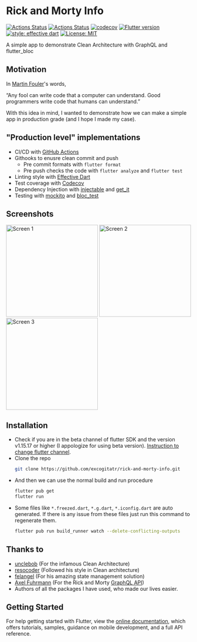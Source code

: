 # Rick and Morty Info

[![Actions Status](https://github.com/excogitatr/rick-and-morty-info/workflows/deploy/badge.svg?branch=v1.1.0)](https://github.com/excogitatr/rick-and-morty-info/actions?query=workflow%3Adeploy)
[![Actions Status](https://github.com/excogitatr/rick-and-morty-info/workflows/build/badge.svg)](https://github.com/excogitatr/rick-and-morty-info/actions?query=workflow%3Abuild)
[![codecov](https://codecov.io/gh/excogitatr/rick-and-morty-info/branch/master/graph/badge.svg)](https://codecov.io/gh/excogitatr/rick-and-morty-info)
[![Flutter version](https://img.shields.io/badge/flutter-v1.17.0-blue?logo=flutter)](https://flutter.dev/docs/development/tools/sdk/releases)
[![style: effective dart](https://img.shields.io/badge/style-effective_dart-40c4ff.svg)](https://github.com/tenhobi/effective_dart)
[![License: MIT](https://img.shields.io/badge/license-MIT-purple.svg)](https://opensource.org/licenses/MIT)

A simple app to demonstrate Clean Architecture with GraphQL and flutter_bloc

## Motivation

In [Martin Fouler](https://martinfowler.com/)'s words,

“Any fool can write code that a computer can understand. Good programmers write code that humans can understand.”

With this idea in mind, I wanted to demonstrate how we can make a simple app in production grade (and I hope I made my case).

## "Production level" implementations

- CI/CD with [GitHub Actions](https://github.com/features/actions)
- Githooks to enusre clean commit and push
  - Pre commit formats with `flutter format`
  - Pre push checks the code with `flutter analyze` and `flutter test`
- Linting style with [Effective Dart](https://dart.dev/guides/language/effective-dart)
- Test coverage with [Codecov](https://codecov.io/)
- Dependency Injection with [injectable](https://pub.dev/packages/injectable) and [get_it](https://pub.dev/packages/get_it)
- Testing with [mockito](https://pub.dev/packages/mockito) and [bloc_test](https://pub.dev/packages/bloc_test)

## Screenshots

<p>
<img src="https://raw.githubusercontent.com/excogitatr/rick-and-morty-info/develop/assets/screen_1.png" alt="Screen 1" width="250">
<img src="https://raw.githubusercontent.com/excogitatr/rick-and-morty-info/develop/assets/screen_2.png" alt="Screen 2" width="250">
  <img src="https://raw.githubusercontent.com/excogitatr/rick-and-morty-info/develop/assets/screen_3.png" alt="Screen 3" width="250">
</p>

## Installation

- Check if you are in the beta channel of flutter SDK and the version v1.15.17 or higher (I appologize for using beta version). [Instruction to change flutter channel](https://github.com/flutter/flutter/wiki/Flutter-build-release-channels#how-to-change-channels).
- Clone the repo
  ```sh
  git clone https://github.com/excogitatr/rick-and-morty-info.git
  ```
- And then we can use the normal build and run procedure
  ```sh
  flutter pub get
  flutter run
  ```
- Some files like `*.freezed.dart`, `*.g.dart`, `*.iconfig.dart` are auto generated. If there is any issue from these files just run this command to regenerate them.
  ```sh
  flutter pub run build_runner watch --delete-conflicting-outputs
  ```

## Thanks to

- [unclebob](https://github.com/unclebob) (For the infamous Clean Architecture)
- [resocoder](https://github.com/ResoDev) (Followed his style in Clean architecture)
- [felangel](https://github.com/felangel) (For his amazing state management solution)
- [Axel Fuhrmann](https://github.com/afuh) (For the Rick and Morty [GraphQL API](https://rickandmortyapi.com))
- Authors of all the packages I have used, who made our lives easier.

## Getting Started

For help getting started with Flutter, view the
[online documentation](https://flutter.io/docs), which offers tutorials,
samples, guidance on mobile development, and a full API reference.
